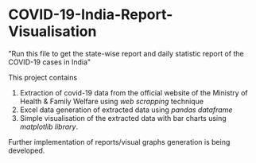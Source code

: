 # COVID-19-India-Report-Visualisation
"Run this file to get the state-wise report and daily statistic report of the COVID-19 cases in India"

This project contains 
1. Extraction of covid-19 data from the official website of the Ministry of Health & Family Welfare using *web scrapping* technique
2. Excel data generation of extracted data using *pandas dataframe*
3. Simple visualisation of the extracted data with bar charts using *matplotlib library*.

Further implementation of reports/visual graphs generation is being developed.
